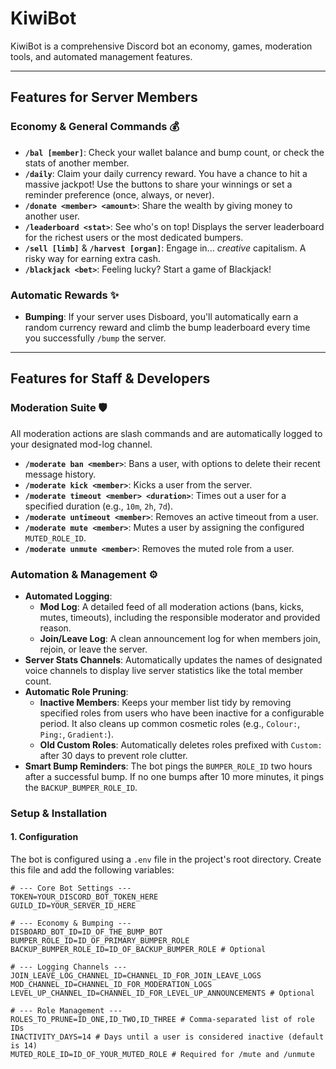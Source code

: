 # KiwiBot

KiwiBot is a comprehensive Discord bot an economy, games, moderation tools, and automated management features.

---

## Features for Server Members

### Economy & General Commands 💰

- **`/bal [member]`**: Check your wallet balance and bump count, or check the stats of another member.
- **`/daily`**: Claim your daily currency reward. You have a chance to hit a massive jackpot! Use the buttons to share your winnings or set a reminder preference (once, always, or never).
- **`/donate <member> <amount>`**: Share the wealth by giving money to another user.
- **`/leaderboard <stat>`**: See who's on top! Displays the server leaderboard for the richest users or the most dedicated bumpers.
- **`/sell [limb]`** & **`/harvest [organ]`**: Engage in... _creative_ capitalism. A risky way for earning extra cash.
- **`/blackjack <bet>`**: Feeling lucky? Start a game of Blackjack!

### Automatic Rewards ✨

- **Bumping**: If your server uses Disboard, you'll automatically earn a random currency reward and climb the bump leaderboard every time you successfully `/bump` the server.

---

## Features for Staff & Developers

### Moderation Suite 🛡️

All moderation actions are slash commands and are automatically logged to your designated mod-log channel.

- **`/moderate ban <member>`**: Bans a user, with options to delete their recent message history.
- **`/moderate kick <member>`**: Kicks a user from the server.
- **`/moderate timeout <member> <duration>`**: Times out a user for a specified duration (e.g., `10m`, `2h`, `7d`).
- **`/moderate untimeout <member>`**: Removes an active timeout from a user.
- **`/moderate mute <member>`**: Mutes a user by assigning the configured `MUTED_ROLE_ID`.
- **`/moderate unmute <member>`**: Removes the muted role from a user.

### Automation & Management ⚙️

- **Automated Logging**:
  - **Mod Log**: A detailed feed of all moderation actions (bans, kicks, mutes, timeouts), including the responsible moderator and provided reason.
  - **Join/Leave Log**: A clean announcement log for when members join, rejoin, or leave the server.
- **Server Stats Channels**: Automatically updates the names of designated voice channels to display live server statistics like the total member count.
- **Automatic Role Pruning**:
  - **Inactive Members**: Keeps your member list tidy by removing specified roles from users who have been inactive for a configurable period. It also cleans up common cosmetic roles (e.g., `Colour:`, `Ping:`, `Gradient:`).
  - **Old Custom Roles**: Automatically deletes roles prefixed with `Custom:` after 30 days to prevent role clutter.
- **Smart Bump Reminders**: The bot pings the `BUMPER_ROLE_ID` two hours after a successful bump. If no one bumps after 10 more minutes, it pings the `BACKUP_BUMPER_ROLE_ID`.

### Setup & Installation

#### 1. Configuration

The bot is configured using a `.env` file in the project's root directory. Create this file and add the following variables:

```dotenv
# --- Core Bot Settings ---
TOKEN=YOUR_DISCORD_BOT_TOKEN_HERE
GUILD_ID=YOUR_SERVER_ID_HERE

# --- Economy & Bumping ---
DISBOARD_BOT_ID=ID_OF_THE_BUMP_BOT
BUMPER_ROLE_ID=ID_OF_PRIMARY_BUMPER_ROLE
BACKUP_BUMPER_ROLE_ID=ID_OF_BACKUP_BUMPER_ROLE # Optional

# --- Logging Channels ---
JOIN_LEAVE_LOG_CHANNEL_ID=CHANNEL_ID_FOR_JOIN_LEAVE_LOGS
MOD_CHANNEL_ID=CHANNEL_ID_FOR_MODERATION_LOGS
LEVEL_UP_CHANNEL_ID=CHANNEL_ID_FOR_LEVEL_UP_ANNOUNCEMENTS # Optional

# --- Role Management ---
ROLES_TO_PRUNE=ID_ONE,ID_TWO,ID_THREE # Comma-separated list of role IDs
INACTIVITY_DAYS=14 # Days until a user is considered inactive (default is 14)
MUTED_ROLE_ID=ID_OF_YOUR_MUTED_ROLE # Required for /mute and /unmute
```
